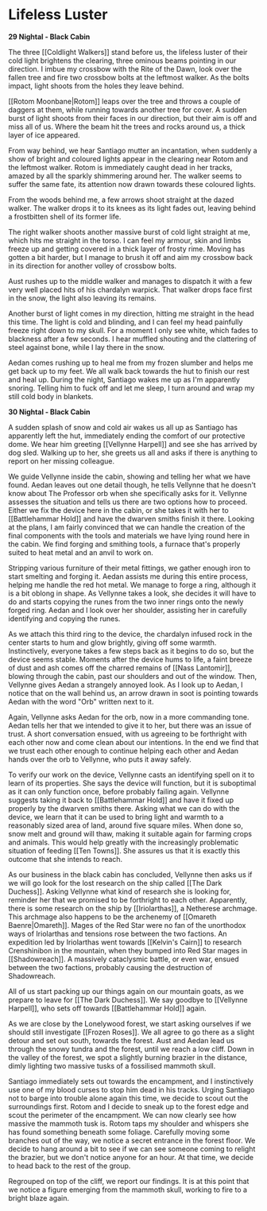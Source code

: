 # Lifeless Luster

**29 Nightal - Black Cabin**

The three [[Coldlight Walkers]] stand before us, the lifeless luster of their cold light brightens the clearing, three ominous beams pointing in our direction. I imbue my crossbow with the Rite of the Dawn, look over the fallen tree and fire two crossbow bolts at the leftmost walker. As the bolts impact, light shoots from the holes they leave behind.

[[Rotom Moonbane|Rotom]] leaps over the tree and throws a couple of daggers at them, while running towards another tree for cover. A sudden burst of light shoots from their faces in our direction, but their aim is off and miss all of us. Where the beam hit the trees and rocks around us, a thick layer of ice appeared.

From way behind, we hear Santiago mutter an incantation, when suddenly a show of bright and coloured lights appear in the clearing near Rotom and the leftmost walker. Rotom is immediately caught dead in her tracks, amazed by all the sparkly shimmering around her. The walker seems to suffer the same fate, its attention now drawn towards these coloured lights.

From the woods behind me, a few arrows shoot straight at the dazed walker. The walker drops it to its knees as its light fades out, leaving behind a frostbitten shell of its former life.

The right walker shoots another massive burst of cold light straight at me, which hits me straight in the torso. I can feel my armour, skin and limbs freeze up and getting covered in a thick layer of frosty rime. Moving has gotten a bit harder, but I manage to brush it off and aim my crossbow back in its direction for another volley of crossbow bolts.

Aust rushes up to the middle walker and manages to dispatch it with a few very well placed hits of his chardalyn warpick. That walker drops face first in the snow, the light also leaving its remains.

Another burst of light comes in my direction, hitting me straight in the head this time. The light is cold and blinding, and I can feel my head painfully freeze right down to my skull. For a moment I only see white, which fades to blackness after a few seconds. I hear muffled shouting and the clattering of steel against bone, while I lay there in the snow.

Aedan comes rushing up to heal me from my frozen slumber and helps me get back up to my feet. We all walk back towards the hut to finish our rest and heal up. During the night, Santiago wakes me up as I'm apparently snoring. Telling him to fuck off and let me sleep, I turn around and wrap my still cold body in blankets.

**30 Nightal - Black Cabin**

A sudden splash of snow and cold air wakes us all up as Santiago has apparently left the hut, immediately ending the comfort of our protective dome. We hear him greeting [[Vellynne Harpell]] and see she has arrived by dog sled. Walking up to her, she greets us all and asks if there is anything to report on her missing colleague.

We guide Vellynne inside the cabin, showing and telling her what we have found. Aedan leaves out one detail though, he tells Vellynne that he doesn't know about The Professor orb when she specifically asks for it. Vellynne assesses the situation and tells us there are two options how to proceed. Either we fix the device here in the cabin, or she takes it with her to [[Battlehammar Hold]] and have the dwarven smiths finish it there. Looking at the plans, I am fairly convinced that we can handle the creation of the final components with the tools and materials we have lying round here in the cabin. We find forging and smithing tools, a furnace that's properly suited to heat metal and an anvil to work on.

Stripping various furniture of their metal fittings, we gather enough iron to start smelting and forging it. Aedan assists me during this entire process, helping me handle the red hot metal. We manage to forge a ring, although it is a bit oblong in shape. As Vellynne takes a look, she decides it will have to do and starts copying the runes from the two inner rings onto the newly forged ring. Aedan and I look over her shoulder, assisting her in carefully identifying and copying the runes.

As we attach this third ring to the device, the chardalyn infused rock in the center starts to hum and glow brightly, giving off some warmth. Instinctively, everyone takes a few steps back as it begins to do so, but the device seems stable. Moments after the device hums to life, a faint breeze of dust and ash comes off the charred remains of [[Nass Lantomir]], blowing through the cabin, past our shoulders and out of the window. Then, Vellynne gives Aedan a strangely annoyed look. As I look up to Aedan, I notice that on the wall behind us, an arrow drawn in soot is pointing towards Aedan with the word "Orb" written next to it. 

Again, Vellynne asks Aedan for the orb, now in a more commanding tone. Aedan tells her that we intended to give it to her, but there was an issue of trust. A short conversation ensued, with us agreeing to be forthright with each other now and come clean about our intentions. In the end we find that we trust each other enough to continue helping each other and Aedan hands over the orb to Vellynne, who puts it away safely.

To verify our work on the device, Vellynne casts an identifying spell on it to learn of its properties. She says the device will function, but it is suboptimal as it can only function once, before probably failing again. Vellynne suggests taking it back to [[Battlehammar Hold]] and have it fixed up properly by the dwarven smiths there. Asking what we can do with the device, we learn that it can be used to bring light and warmth to a reasonably sized area of land, around five square miles. When done so, snow melt and ground will thaw, making it suitable again for farming crops and animals. This would help greatly with the increasingly problematic situation of feeding [[Ten Towns]]. She assures us that it is exactly this outcome that she intends to reach.

As our business in the black cabin has concluded, Vellynne then asks us if we will go look for the lost research on the ship called [[The Dark Duchess]]. Asking Vellynne what kind of research she is looking for, reminder her that we promised to be forthright to each other. Apparently, there is some research on the ship by [[Iriolarthas]], a Netherese archmage. This archmage also happens to be the archenemy of [[Omareth Baenre|Omareth]]. Mages of the Red Star were no fan of the unorthodox ways of Iriolarthas and tensions rose between the two factions. An expedition led by Iriolarthas went towards [[Kelvin's Cairn]] to research Crenshinibon in the mountain, when they bumped into Red Star mages in [[Shadowreach]]. A massively cataclysmic battle, or even war, ensued between the two factions, probably causing the destruction of Shadowreach.

All of us start packing up our things again on our mountain goats, as we prepare to leave for [[The Dark Duchess]]. We say goodbye to [[Vellynne Harpell]], who sets off towards [[Battlehammar Hold]] again.

As we are close by the Lonelywood forest, we start asking ourselves if we should still investigate [[Frozen Roses]]. We all agree to go there as a slight detour and set out south, towards the forest. Aust and Aedan lead us through the snowy tundra and the forest, until we reach a low cliff. Down in the valley of the forest, we spot a slightly burning brazier in the distance, dimly lighting two massive tusks of a fossilised mammoth skull.

Santiago immediately sets out towards the encampment, and I instinctively use one of my blood curses to stop him dead in his tracks. Urging Santiago not to barge into trouble alone again this time, we decide to scout out the surroundings first. Rotom and I decide to sneak up to the forest edge and scout the perimeter of the encampment. We can now clearly see how massive the mammoth tusk is. Rotom taps my shoulder and whispers she has found something beneath some foliage. Carefully moving some branches out of the way, we notice a secret entrance in the forest floor. We decide to hang around a bit to see if we can see someone coming to relight the brazier, but we don't notice anyone for an hour. At that time, we decide to head back to the rest of the group.

Regrouped on top of the cliff, we report our findings. It is at this point that we notice a figure emerging from the mammoth skull, working to fire to a bright blaze again.